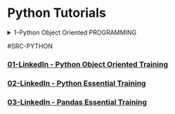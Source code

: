 # Python Tutorials

<details>
<summary>1-Python Object Oriented PROGRAMMING </summary>

# #END</details>

#SRC-PYTHON

### [01-LinkedIn - Python Object Oriented Training](https://github.com/omeatai/src-AI-Software/blob/main/src-python/01-Python-Object-Oriented.md)

### [02-LinkedIn - Python Essential Training](https://github.com/omeatai/src-AI-Software/blob/main/src-python/02-Python-Essential-Training.md)

### [03-LinkedIn - Pandas Essential Training](https://github.com/omeatai/src-AI-Software/blob/main/src-python/03-Pandas-Essential-Training.md)

